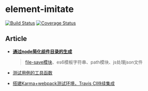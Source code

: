 # element-imitate
[![Build Status](https://travis-ci.org/jvsheng/element-imitate.svg?branch=master)](https://travis-ci.org/jvsheng/element-imitate)
[![Coverage Status](https://coveralls.io/repos/github/jvsheng/element-imitate/badge.svg?branch=master&service=github)](https://coveralls.io/github/jvsheng/element-imitate?branch=master)

## Article
- [**通过node简化组件目录的生成**](https://github.com/jvsheng/element-imitate/issues/1)
  > [file-save模块](https://github.com/jvsheng/element-imitate/issues/1)、es6模板字符串、path模块、js处理json文件

- [测试用例的工具函数](https://github.com/jvsheng/element-imitate/issues/2)

- [搭建Karma+webpack测试环境，Travis CI持续集成](https://github.com/jvsheng/element-imitate/issues/3)

